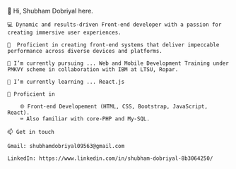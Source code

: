 
👋 Hi, Shubham Dobriyal here.

    💻 Dynamic and results-driven Front-end developer with a passion for creating immersive user experiences.
    
    🧰  Proficient in creating front-end systems that deliver impeccable performance across diverse devices and platforms.
    
    🔭 I’m currently pursuing ... Web and Mobile Development Training under PMKVY scheme in collaboration with IBM at LTSU, Ropar.
    
    🌱 I’m currently learning ... React.js
    
    💪 Proficient in
    
        🌐 Front-end Developement (HTML, CSS, Bootstrap, JavaScript, React).
        ⌨️ Also familiar with core-PHP and My-SQL.

    📫 Get in touch
    
    Gmail: shubhamdobriyal09563@gmail.com
    
    LinkedIn: https://www.linkedin.com/in/shubham-dobriyal-8b3064250/ 
